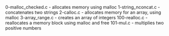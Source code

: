 0-malloc_checked.c - allocates memory using malloc
1-string_nconcat.c - concatenates two strings
2-calloc.c -  allocates memory for an array, using malloc
3-array_range.c - creates an array of integers
100-realloc.c -  reallocates a memory block using malloc and free
101-mul.c - multiplies two positive numbers

